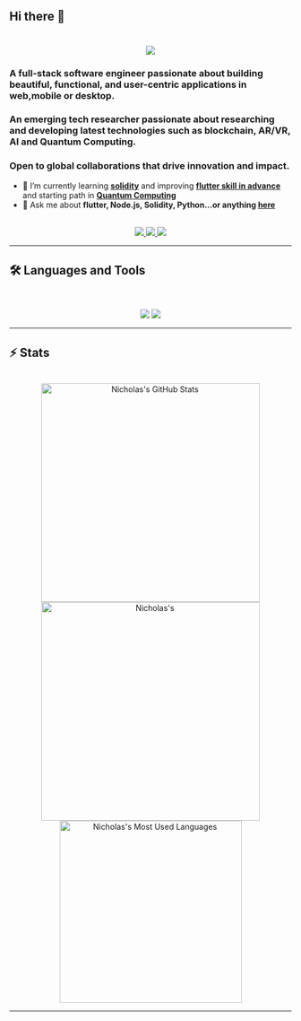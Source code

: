 ## Hi there 👋


<h1 align="center">
    <img src="https://readme-typing-svg.herokuapp.com/?font=Inter&size=48&center=true&vCenter=true&width=500&height=70&color=4493F8&duration=4000&lines=Hi+There!+👋;+I'm+Nicholas+Soh!;" />
</h1>

### A full-stack software engineer passionate about building beautiful, functional, and user-centric applications in web,mobile or desktop.
### An emerging tech researcher passionate about researching and developing latest technologies such as blockchain, AR/VR, AI and Quantum Computing.
### Open to global collaborations that drive innovation and impact. 

- 🌱 I’m currently learning **[solidity](https://cryptozombies.io/en/lesson)** and improving **[flutter skill in advance](https://flutter.dev/learn)** and starting path in **[Quantum Computing](https://quantum.cloud.ibm.com)**
- 💬 Ask me about **flutter, Node.js, Solidity, Python...or anything [here](https://github.com/niczrsoh/niczrsoh/issues)**

<br>

<div align="center">
  <a href="422zrsoh@gmail.com">
    <img src="https://img.shields.io/badge/Gmail-333333?style=for-the-badge&logo=gmail&logoColor=red" />
  </a>
  <a href="https://www.linkedin.com/in/soh-zen-ren-08a0391bb/" target="_blank">
    <img src="https://img.shields.io/badge/LinkedIn-0077B5?style=for-the-badge&logo=linkedin&logoColor=white" target="_blank" />
  </a>
  <a href="https://zrsoh.inspieretech.com" target="_blank">
    <img src="https://zrsoh.inspieretech.com/assets/images/image03.jpg?v=023521e6" target="_blank" />
  </a>
</div>

<hr>

## 🛠️ Languages and Tools

<br>

<p align="center">
  <img src="https://skillicons.dev/icons?i=flutter,C++,java,spring,ts,nodejs,react,nextjs,mongodb,postgres,mysql,nosql" />
  <img src="https://skillicons.dev/icons?i=html,css,php,tailwind,js,vue,firebase,laravel,git,postman,figma,hostinger,Azure" />
</p>

<hr>

## ⚡️ Stats

<br>

<div align=center>
  <img width=390 src="https://github-readme-stats.vercel.app/api?username=niczrsoh&theme=transparent&count_private=true&show_icons=true&rank_icon=github&locale=en" alt="Nicholas's GitHub Stats" />
  <img width=390 src="https://github-readme-streak-stats.herokuapp.com/?user=niczrsoh&theme=transparent&count_private=true&border_radius=10&locale=en" alt="Nicholas's" />
  <img width=325 src="https://github-readme-stats.vercel.app/api/top-langs?username=niczrsoh&theme=transparent&layout=donut&hide=css&langs_count=8&border_radius=10&show_icons=true&locale=en" alt="Nicholas's Most Used Languages" />
</div>

<hr>

